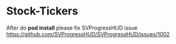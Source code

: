 # Stock-Tickers

After do **pod install**
please fix SVProgressHUD issue 
https://github.com/SVProgressHUD/SVProgressHUD/issues/1002
